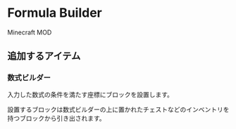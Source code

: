 # Formula Builder

Minecraft MOD


## 追加するアイテム

### 数式ビルダー

入力した数式の条件を満たす座標にブロックを設置します。

設置するブロックは数式ビルダーの上に置かれたチェストなどのインベントリを持つブロックから引き出されます。
